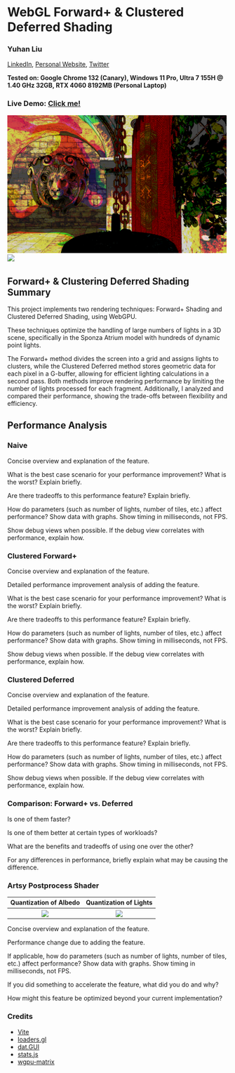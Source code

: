 WebGL Forward+ & Clustered Deferred Shading
======================

### Yuhan Liu

[LinkedIn](https://www.linkedin.com/in/yuhan-liu-), [Personal Website](https://liuyuhan.me/), [Twitter](https://x.com/yuhanl_?lang=en)

**Tested on: Google Chrome 132 (Canary), Windows 11 Pro, Ultra 7 155H @ 1.40 GHz 32GB, RTX 4060 8192MB (Personal Laptop)**

### Live Demo: [Click me!](http://TODO.github.io/Project4-WebGPU-Forward-Plus-and-Clustered-Deferred)

<a href="[http://TODO.github.io/Project4-WebGPU-Forward-Plus-and-Clustered-Deferred](https://yuhanliu-tech.github.io/WebGPU-Forward-Plus-and-Clustered-Deferred/)">
<img src="img/cover.png" width="500"/>
</a>

<a href="[http://TODO.github.io/Project4-WebGPU-Forward-Plus-and-Clustered-Deferred](https://yuhanliu-tech.github.io/WebGPU-Forward-Plus-and-Clustered-Deferred/)">
<img src="img/gif.gif" width="500"/>
</a>

## Forward+ & Clustering Deferred Shading Summary

This project implements two rendering techniques: Forward+ Shading and Clustered Deferred Shading, using WebGPU. 

These techniques optimize the handling of large numbers of lights in a 3D scene, specifically in the Sponza Atrium model with hundreds of dynamic point lights. 

The Forward+ method divides the screen into a grid and assigns lights to clusters, while the Clustered Deferred method stores geometric data for each pixel in a G-buffer, allowing for efficient lighting calculations in a second pass. Both methods improve rendering performance by limiting the number of lights processed for each fragment. Additionally, I analyzed and compared their performance, showing the trade-offs between flexibility and efficiency. 

## Performance Analysis

### Naive

Concise overview and explanation of the feature.

What is the best case scenario for your performance improvement? What is the worst? Explain briefly.

Are there tradeoffs to this performance feature? Explain briefly.

How do parameters (such as number of lights, number of tiles, etc.) affect performance? Show data with graphs.
Show timing in milliseconds, not FPS.

Show debug views when possible.
If the debug view correlates with performance, explain how.

### Clustered Forward+

Concise overview and explanation of the feature.

Detailed performance improvement analysis of adding the feature.

What is the best case scenario for your performance improvement? What is the worst? Explain briefly.

Are there tradeoffs to this performance feature? Explain briefly.

How do parameters (such as number of lights, number of tiles, etc.) affect performance? Show data with graphs.
Show timing in milliseconds, not FPS.

Show debug views when possible.
If the debug view correlates with performance, explain how.


### Clustered Deferred

Concise overview and explanation of the feature.

Detailed performance improvement analysis of adding the feature.

What is the best case scenario for your performance improvement? What is the worst? Explain briefly.

Are there tradeoffs to this performance feature? Explain briefly.

How do parameters (such as number of lights, number of tiles, etc.) affect performance? Show data with graphs.
Show timing in milliseconds, not FPS.

Show debug views when possible.
If the debug view correlates with performance, explain how.

### Comparison: Forward+ vs. Deferred

Is one of them faster?

Is one of them better at certain types of workloads?

What are the benefits and tradeoffs of using one over the other?

For any differences in performance, briefly explain what may be causing the difference.

### Artsy Postprocess Shader

| Quantization of Albedo |  Quantization of Lights  |
| :------------------------------: |:------------------------------: |
| <img align="center"  src="./res/toonshader.png" width="300">                            | <img align="center"  src="./res/toonlights.png" width="300">                          |

Concise overview and explanation of the feature.

Performance change due to adding the feature.

If applicable, how do parameters (such as number of lights, number of tiles, etc.) affect performance? Show data with graphs.
Show timing in milliseconds, not FPS.

If you did something to accelerate the feature, what did you do and why?

How might this feature be optimized beyond your current implementation?

### Credits

- [Vite](https://vitejs.dev/)
- [loaders.gl](https://loaders.gl/)
- [dat.GUI](https://github.com/dataarts/dat.gui)
- [stats.js](https://github.com/mrdoob/stats.js)
- [wgpu-matrix](https://github.com/greggman/wgpu-matrix)
